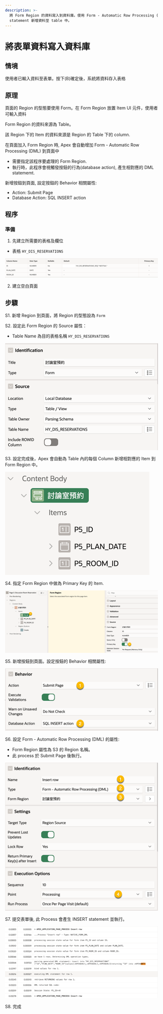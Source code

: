 ```yaml
---
description: >-
  將 Form Region 的資料寫入到資料庫。使用 Form - Automatic Row Processing (DML) 程序自動產生 Insert
  statement 新增資料至 table 中。
---
```


# 將表單資料寫入資料庫

## 情境

使用者已輸入資料至表單。按下(B)確定後，系統將資料存入表格

## 原理

頁面的 Region 的型態要使用 Form。在 Form Region 放置 Item UI 元件，使用者可輸入資料

Form Region 的資料來源為 Table。

該 Region 下的 Item 的資料來源是 Region 的 Table 下的 column.&#x20;

在頁面加入 Form Region 時, Apex 會自動增加 Form - Automatic Row Processing (DML) 到頁面中

* 需要指定該程序要處理的 Form Region.&#x20;
* 執行時，此程序會視觸發按鈕的行為(database action), 產生相對應的 DML statememt.

新增按鈕到頁面, 設定按鈕的 Behavior 相關屬性:

* Action: Submit Page
* Database Action: SQL INSERT action

## 程序

### 準備

1. 先建立所需要的表格及欄位

* 表格 `HY_DIS_RESERVATIONS`

![](<../.gitbook/assets/image (16).png>)

2. 建立空白頁面

## 步驟

S1. 新增 Region 到頁面，將 Region 的型態設為 `Form`

S2. 設定此 Form Region 的 Source 屬性：

* Table Name 為目的表格名稱 `HY_DIS_RESERVATIONS`

![](<../.gitbook/assets/image (17).png>)

S3. 設定完成後，Apex 會自動為 Table 內的每個 Column 新增相對應的 Item 到 Form Region 中。

![](<../.gitbook/assets/image (8).png>)

S4. 指定 Form Region 中做為 Primary Key 的 Item.&#x20;

![](<../.gitbook/assets/image (14).png>)&#x20;

S5. 新增按鈕到頁面。設定按鈕的 Behavior 相關屬性:

![](<../.gitbook/assets/image (9).png>)

S6. 設定 Form - Automatic Row Processing (DML) 的屬性:

* Form Region 屬性為 S3 的 Region 名稱。&#x20;
* 此 process 於 Submit Page 後執行。

![](<../.gitbook/assets/image (15).png>)



S7. 提交表單後, 此 Process 會產生 INSERT statement 並執行。

![](<../.gitbook/assets/image (18).png>)

S8. 完成



